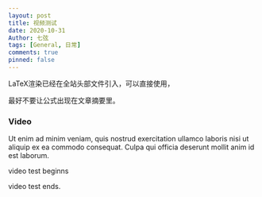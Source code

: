 ```yaml
---
layout: post
title: 视频测试
date: 2020-10-31
Author: 七弦
tags: [General, 日常]
comments: true
pinned: false
---
```

LaTeX渲染已经在全站头部文件引入，可以直接使用，

最好不要让公式出现在文章摘要里。<!--more-->

### Video 
   Ut enim ad minim veniam, quis nostrud exercitation ullamco laboris nisi ut aliquip ex ea commodo consequat. 
   Culpa qui officia deserunt mollit anim id est laborum. 
   
   video test beginns 
   
   video test ends. 
